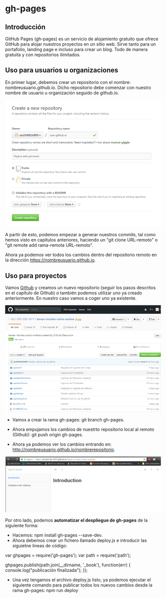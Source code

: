 # gh-pages
## Introducción

GitHub Pages (gh-pages) es un servicio de alojamiento gratuito que ofrece GitHub para alojar nuestros proyectos en un sitio web. Sirve tanto para un portafolio, landing page e incluso para crear un blog. Todo de manera gratuita y con repositorios ilimitados. 


## Uso para usuarios u organizaciones
En primer lugar, debemos crear un repositorio con el nombre: nombreusuario.github.io. Dicho repositorio debe comenzar con nuestro nombre de usuario u organización seguido de github.io.

![crearrepo](crearrepo.png)

A partir de esto, podemos empezar a generar nuestros commits, tal como hemos visto en capítulos anteriores, haciendo un "git clone URL-remoto" o "git remote add rama-remota URL-remoto".

Ahora ya podemos ver todos los cambios dentro del repositorio remoto en la dirección https://nombreusuario.github.io.


## Uso para proyectos
Vamos [Github](https://github.com/) y creamos un nuevo repositorio (seguir los pasos descritos en el capítulo de Github) o también podemos utilizar uno ya creado anteriormente. En nuestro caso vamos a coger uno ya existente.

![repo](repo.png)

* Vamos a crear la rama gh-pages: git branch gh-pages.

* Ahora empujamos los cambios de nuestrto repositorio local al remoto (Github): git push origin gh-pages.

* Ahora ya podemos ver los cambios entrando en: http://nombreusuario.github.io/nombrerepositorio.

![libro](libro.png)


Por otro lado, podemos **automatizar el despliegue de gh-pages** de la siguiente forma:
* Hacemos: npm install gh-pages --save-dev.
* Ahora debemos crear un fichero llamado deploy.js e introducir las siguietne lineas de código:

var ghpages = require('gh-pages');
var path = require('path');
 
ghpages.publish(path.join(__dirname, '_book'), function(err) {
  console.log("publicación finalizada");
});

* Una vez tengamos el archivo deploy.js listo, ya podemos ejecutar el siguiente comando para publicar todos los nuevos cambios desde la rama gh-pages:
npm run deploy
